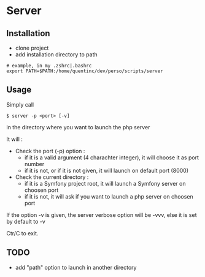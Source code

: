 # Server

## Installation

 - clone project
 - add installation directory to path
 
```shell
# example, in my .zshrc|.bashrc
export PATH=$PATH:/home/quentinc/dev/perso/scripts/server
```

## Usage

Simply call 

```shell
$ server -p <port> [-v]
```
in the directory where you want to launch the php server

It will : 
 - Check the port (-p) option :
   - if it is a valid argument (4 charachter integer), it will choose it as port number
   - if it is not, or if it is not given, it will launch on default port (8000)
 - Check the current directory :
   - if it is a Symfony project root, it will launch a Symfony server on choosen port
   - if it is not, it will ask if you want to launch a php server on choosen port

If the option -v is given, the server verbose option will be -vvv, else it is set by default to -v 
   
Ctr/C to exit.

## TODO

 - add "path" option to launch in another directory
